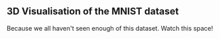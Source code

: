 3D Visualisation of the MNIST dataset
-------------------------------------

Because we all haven't seen enough of this dataset. Watch this space!
